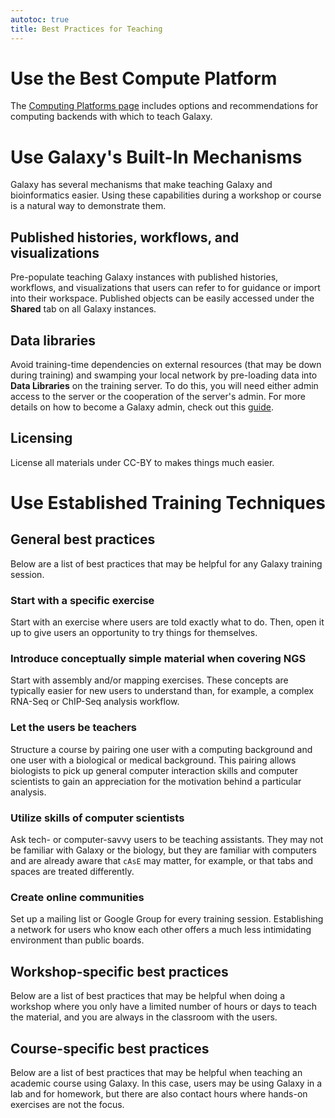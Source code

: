 ```yaml
---
autotoc: true
title: Best Practices for Teaching
---
```


# Use the Best Compute Platform

The [Computing Platforms page](/src/teach/computing-platforms/index.md) includes options and recommendations for computing backends with which to teach Galaxy.

# Use Galaxy's Built-In Mechanisms

Galaxy has several mechanisms that make teaching Galaxy and bioinformatics easier. Using these capabilities during a workshop or course is a natural way to demonstrate them.

## Published histories, workflows, and visualizations

Pre-populate teaching Galaxy instances with published histories, workflows, and visualizations that users can refer to for guidance or  import into their workspace. Published objects can be easily accessed under the **Shared** tab on all Galaxy instances. 

## Data libraries

Avoid training-time dependencies on external resources (that may be down during training) and swamping your local network by pre-loading data into **Data Libraries** on the training server. To do this, you will need either admin access to the server or the cooperation of the server's admin. For more details on how to become a Galaxy admin, check out this [guide](https://new.galaxyproject.org/admin/).

## Licensing

License all materials under CC-BY to makes things much easier.

# Use Established Training Techniques

## General best practices

Below are a list of best practices that may be helpful for any Galaxy training session.

### Start with a specific exercise

Start with an exercise where users are told exactly what to do. Then, open it up to give users an opportunity to try things for themselves.

### Introduce conceptually simple material when covering NGS

Start with assembly and/or mapping exercises. These concepts are typically easier for new users to understand than, for example, a complex RNA-Seq or ChIP-Seq analysis workflow.

### Let the users be teachers

Structure a course by pairing one user with a computing background and one user with a biological or medical background. This pairing allows biologists to pick up general computer interaction skills and computer scientists to gain an appreciation for the motivation behind a particular analysis.

### Utilize skills of computer scientists

Ask tech- or computer-savvy users to be teaching assistants. They may not be familiar with Galaxy or the biology, but they are familiar with computers and are already aware that `cAsE` may matter, for example, or that tabs and spaces are treated differently.

### Create online communities

Set up a mailing list or Google Group for every training session. Establishing a network for users who know each other offers a much less intimidating environment than public boards.

## Workshop-specific best practices

Below are a list of best practices that may be helpful when doing a workshop where you only have a limited number of hours or days to teach the material, and you are always in the classroom with the users.

## Course-specific best practices

Below are a list of best practices that may be helpful when teaching an academic course using Galaxy. In this case, users may be using Galaxy in a lab and for homework, but there are also contact hours where hands-on exercises are not the focus.

